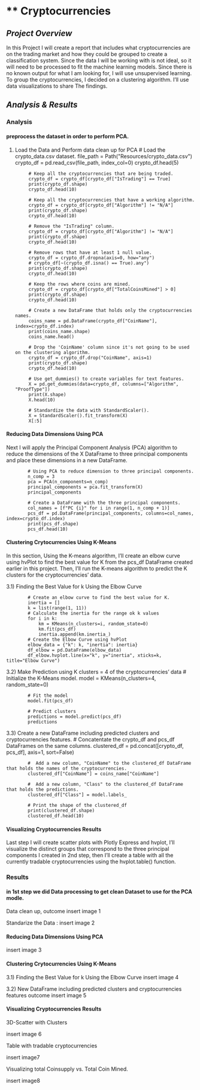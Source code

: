 # ** Cryptocurrencies

## *Project Overview*
In this Project I will create a report that includes what cryptocurrencies are on the trading market and how they could be grouped to create a classification system. Since the data I will be working with is not ideal, so it will need to be processed to fit the machine learning models. Since there is no known output for what I am looking for, I will use unsupervised learning. To group the cryptocurrencies, I decided on a clustering algorithm. I’ll use data visualizations to share The findings.
                  
## *Analysis & Results*
### Analysis

#### preprocess the dataset in order to perform PCA. 
1) Load the Data and Perform data clean up for PCA
            # Load the crypto_data.csv dataset.
            file_path = Path("Resources/crypto_data.csv")
            crypto_df = pd.read_csv(file_path, index_col=0)
            crypto_df.head(5)

            # Keep all the cryptocurrencies that are being traded.
            crypto_df = crypto_df[crypto_df["IsTrading"] == True]
            print(crypto_df.shape)
            crypto_df.head(10)

            # Keep all the cryptocurrencies that have a working algorithm.
            crypto_df = crypto_df[crypto_df["Algorithm"] != "N/A"]
            print(crypto_df.shape)
            crypto_df.head(10)

            # Remove the "IsTrading" column. 
            crypto_df = crypto_df[crypto_df["Algorithm"] != "N/A"]
            print(crypto_df.shape)
            crypto_df.head(10)

            # Remove rows that have at least 1 null value.
            crypto_df = crypto_df.dropna(axis=0, how="any")
            # crypto_df[~(crypto_df.isna() == True).any")
            print(crypto_df.shape)
            crypto_df.head(10)

            # Keep the rows where coins are mined.
            crypto_df = crypto_df[crypto_df["TotalCoinsMined"] > 0]
            print(crypto_df.shape)
            crypto_df.head(10)

            # Create a new DataFrame that holds only the cryptocurrencies names.
            coins_name = pd.DataFrame(crypto_df["CoinName"], index=crypto_df.index)
            print(coins_name.shape)
            coins_name.head()

            # Drop the 'CoinName' column since it's not going to be used on the clustering algorithm.
            crypto_df = crypto_df.drop("CoinName", axis=1)
            print(crypto_df.shape)
            crypto_df.head(10)

            # Use get_dummies() to create variables for text features.
            X = pd.get_dummies(data=crypto_df, columns=["Algorithm", "ProofType"])
            print(X.shape)
            X.head(10)

            # Standardize the data with StandardScaler().
            X = StandardScaler().fit_transform(X)
            X[:5]

#### Reducing Data Dimensions Using PCA
Next I will apply the Principal Component Analysis (PCA) algorithm to reduce the dimensions of the X DataFrame to three principal components and place these dimensions in a new DataFrame.

            # Using PCA to reduce dimension to three principal components.
            n_comp = 3
            pca = PCA(n_components=n_comp)
            principal_components = pca.fit_transform(X)
            principal_components

            # Create a DataFrame with the three principal components.
            col_names = [f"PC {i}" for i in range(1, n_comp + 1)]
            pcs_df = pd.DataFrame(principal_components, columns=col_names, index=crypto_df.index)
            print(pcs_df.shape)
            pcs_df.head(10)

#### Clustering Crytocurrencies Using K-Means

In this section, Using the K-means algorithm, I’ll create an elbow curve using hvPlot to find the best value for K from the pcs_df DataFrame created earlier in this project. Then, I’ll run the K-means algorithm to predict the K clusters for the cryptocurrencies’ data.

3.1) Finding the Best Value for k Using the Elbow Curve

            # Create an elbow curve to find the best value for K.
            inertia = []
            k = list(range(1, 11))
            # Calculate the inertia for the range ok k values
            for i in k:
                km = KMeans(n_clusters=i, random_state=0)
                km.fit(pcs_df)
                inertia.append(km.inertia_)
            # Create the Elbow Curve using hvPlot
            elbow_data = {"k": k, "inertia": inertia}
            df_elbow = pd.DataFrame(elbow_data)
            df_elbow.hvplot.line(x="k", y="inertia", xticks=k, title="Elbow Curve")

3.2) Make Prediction using K clusters = 4 of the cryptocurrencies’ data 
            # Initialize the K-Means model.
            model = KMeans(n_clusters=4, random_state=0)

            # Fit the model
            model.fit(pcs_df)

            # Predict clusters
            predictions = model.predict(pcs_df)
            predictions

3.3) Create a new DataFrame including predicted clusters and cryptocurrencies features.
            # Concatentate the crypto_df and pcs_df DataFrames on the same columns.
            clustered_df = pd.concat([crypto_df, pcs_df], axis=1, sort=False)

            #  Add a new column, "CoinName" to the clustered_df DataFrame that holds the names of the cryptocurrencies. 
            clustered_df["CoinName"] = coins_name["CoinName"]

            #  Add a new column, "Class" to the clustered_df DataFrame that holds the predictions.
            clustered_df["Class"] = model.labels_

            # Print the shape of the clustered_df
            print(clustered_df.shape)
            clustered_df.head(10)

#### Visualizing Cryptocurrencies Results
Last step I will create scatter plots with Plotly Express and hvplot, I’ll visualize the distinct groups that correspond to the three principal components I created in 2nd step, then I’ll create a table with all the currently tradable cryptocurrencies using the hvplot.table() function.


### Results

#### in 1st step we did Data processing to get clean Dataset to use for the PCA modle. 
Data clean up, outcome 
insert image 1

Standarize the Data :
insert image 2


#### Reducing Data Dimensions Using PCA
insert image 3

####  Clustering Crytocurrencies Using K-Means
3.1) Finding the Best Value for k Using the Elbow Curve
insert image 4

3.2) New DataFrame including predicted clusters and cryptocurrencies features outcome
insert image 5


#### Visualizing Cryptocurrencies Results

3D-Scatter with Clusters

insert image 6

Table with tradable cryptocurrencies

insert image7

Visualizing total Coinsupply vs. Total Coin Mined. 

insert image8
